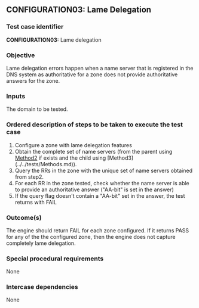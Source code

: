 ## CONFIGURATION03: Lame Delegation 

### Test case identifier

**CONFIGURATION03:** Lame delegation

### Objective 

Lame delegation errors happen when a name server that is registered in the DNS
system as authoritative for a zone does not provide authoritative answers for
the zone.


### Inputs

The domain to be tested.

### Ordered description of steps to be taken to execute the test case

1. Configure a zone with lame delegation features
2. Obtain the complete set of name servers (from the parent using
[Method2](../../tests/Methods.md) if exists and the child using [Method3]
(../../tests/Methods.md)).
3. Query the RRs in the zone with the unique set of name servers
obtained from step2.
4. For each RR in the zone tested, check whether the name server is able to provide an
authoritative answer ("AA-bit" is set in the answer)
5. If the query flag doesn't contain a "AA-bit" set in the answer, the test
returns with FAIL


### Outcome(s)

The engine should return FAIL for each zone configured. If it returns PASS for 
any of the the configured zone, then the engine does not capture completely lame
delegation.

### Special procedural requirements	

None

### Intercase dependencies

None
